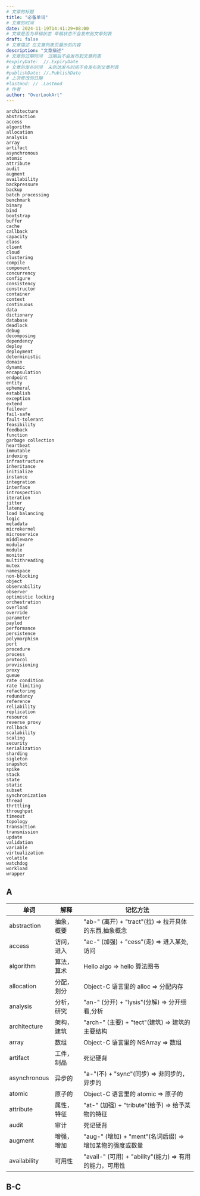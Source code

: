 ```yaml
---
# 文章的标题
title: "必备单词"
# 文章的时间
date: 2024-11-19T14:41:29+08:00
# 文章是否为草稿状态 草稿状态不会发布到文章列表
draft: false
# 文章描述 在文章列表页展示的内容
description: "文章描述"
# 文章的过期时间  过期后不会发布到文章列表
#expiryDate:  //.ExpiryDate
# 文章的发布时间  未到达发布时间不会发布到文章列表
#publishDate: //.PublishDate
# 上次修改的日期
#lastmod: // .Lastmod
# 作者
author: "OverLookArt"
---
```


``` wordcloud
architecture
abstraction
access
algorithm
allocation
analysis
array
artifact
asynchronous
atomic
attribute
audit
augment
availability
backpressure
backup
batch processing
benchmark
binary
bind
bootstrap
buffer
cache
callback
capacity
class
client
cloud
clustering
compile
component
concurrency
configure
consistency
constructor
container
context
continuous
data
dictionary
database
deadlock
debug
decomposing
dependency
deploy
deployment
deterministic
domain
dynamic
encapsulation
endpoint
entity
ephemeral
establish
exception
extend
failover
fail-safe
fault-tolerant
feasibility
feedback
function
garbage collection
heartbeat
immutable
indexing
infrastructure
inheritance
initialize
instance
integration
interface
introspection
iteration
jitter
latency
load balancing
logic
metadata
microkernel
microservice
middleware
modular
module
monitor
multithreading
mutex
namespace
non-blocking
object
observability
observer
optimistic locking
orchestration
overload
override
parameter
paylod
performance
persistence
polymorphism
port
procedure
process
protocol
provisioning
proxy
queue
rate condition
rate limiting
refactoring
redundancy
reference
reliability
replication
resource
reverse proxy
rollback
scalability
scaling
security
serialization
sharding
sigleton
snapshot
spike
stack
state
static
subset
synchronization
thread
thrttling
throughput
timeout
topology
transaction
transmission
update
validation
variable
virtualization
volatile
watchdog
workload
wrapper
```

## A

| 单词 | 解释 | 记忆方法 |
| --- | --- | --- |
| abstraction | 抽象，概要 | "ab-" (离开) + "tract"(拉) => 拉开具体的东西,抽象概念 |
| access | 访问，进入 | "ac-" (加强) + "cess"(走) => 进入某处,访问 |
| algorithm | 算法，算术 | Hello algo => hello 算法图书 |
| allocation | 分配，划分 | Object-C 语言里的 alloc => 分配内存 |
| analysis | 分析，研究 | "an-" (分开) + "lysis"(分解) => 分开细看,分析 |
| architecture | 架构，建筑 | "arch-" (主要) + "tect"(建筑) => 建筑的主要结构 |
| array | 数组 | Object-C 语言里的 NSArray => 数组 |
| artifact | 工件，制品 | 死记硬背 |
| asynchronous | 异步的 | "a-"(不) + "sync"(同步) => 非同步的，异步的 |
| atomic | 原子的 | Object-C 语言里的 atomic => 原子的 |
| attribute | 属性，特征 | "at-" (加强) + "tribute"(给予) => 给予某物的特征 |
| audit | 审计 | 死记硬背 |
| augment | 增强，增加 | "aug-" (增加) + "ment"(名词后缀) => 增加某物的强度或数量 |
| availability | 可用性 | "avail-" (可用) + "ability"(能力) => 有用的能力，可用性 |

## B-C
